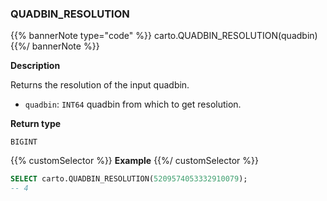 ### QUADBIN_RESOLUTION

{{% bannerNote type="code" %}}
carto.QUADBIN_RESOLUTION(quadbin)
{{%/ bannerNote %}}

**Description**

Returns the resolution of the input quadbin.

* `quadbin`: `INT64` quadbin from which to get resolution.

**Return type**

`BIGINT`

{{% customSelector %}}
**Example**
{{%/ customSelector %}}

```sql
SELECT carto.QUADBIN_RESOLUTION(5209574053332910079);
-- 4
```